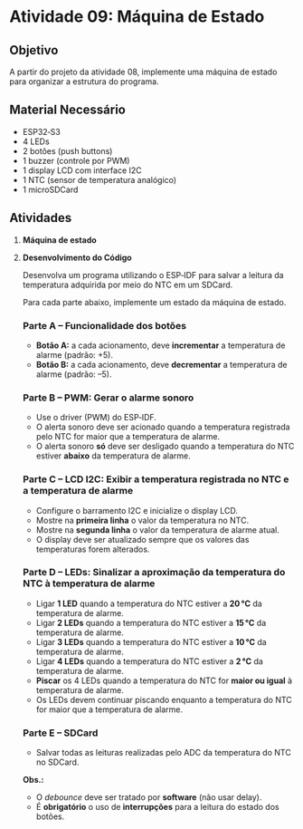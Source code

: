 # Atividade 09: Máquina de Estado

## Objetivo
A partir do projeto da atividade 08, implemente uma máquina de estado para organizar a estrutura do programa.

## Material Necessário
- ESP32‑S3  
- 4 LEDs  
- 2 botões (push buttons)  
- 1 buzzer (controle por PWM)  
- 1 display LCD com interface I2C  
- 1 NTC (sensor de temperatura analógico)  
- 1 microSDCard  


## Atividades

1. **Máquina de estado**  
2. **Desenvolvimento do Código**

   Desenvolva um programa utilizando o ESP‑IDF para salvar a leitura da temperatura adquirida por meio do NTC em um SDCard.

   Para cada parte abaixo, implemente um estado da máquina de estado.

   ### Parte A – Funcionalidade dos botões
   - **Botão A:** a cada acionamento, deve **incrementar** a temperatura de alarme (padrão: +5).  
   - **Botão B:** a cada acionamento, deve **decrementar** a temperatura de alarme (padrão: –5).  

   ### Parte B – PWM: Gerar o alarme sonoro
   - Use o driver (PWM) do ESP‑IDF.  
   - O alerta sonoro deve ser acionado quando a temperatura registrada pelo NTC for maior que a temperatura de alarme.  
   - O alerta sonoro **só** deve ser desligado quando a temperatura do NTC estiver **abaixo** da temperatura de alarme.  

   ### Parte C – LCD I2C: Exibir a temperatura registrada no NTC e a temperatura de alarme
   - Configure o barramento I2C e inicialize o display LCD.  
   - Mostre na **primeira linha** o valor da temperatura no NTC.  
   - Mostre na **segunda linha** o valor da temperatura de alarme atual.  
   - O display deve ser atualizado sempre que os valores das temperaturas forem alterados.  

   ### Parte D – LEDs: Sinalizar a aproximação da temperatura do NTC à temperatura de alarme
   - Ligar **1 LED** quando a temperatura do NTC estiver a **20 °C** da temperatura de alarme.  
   - Ligar **2 LEDs** quando a temperatura do NTC estiver a **15 °C** da temperatura de alarme.  
   - Ligar **3 LEDs** quando a temperatura do NTC estiver a **10 °C** da temperatura de alarme.  
   - Ligar **4 LEDs** quando a temperatura do NTC estiver a **2 °C** da temperatura de alarme.  
   - **Piscar** os 4 LEDs quando a temperatura do NTC for **maior ou igual** à temperatura de alarme.  
   - Os LEDs devem continuar piscando enquanto a temperatura do NTC for maior que a temperatura de alarme.  

   ### Parte E – SDCard
   - Salvar todas as leituras realizadas pelo ADC da temperatura do NTC no SDCard.  

   **Obs.:**
   - O *debounce* deve ser tratado por **software** (não usar delay).  
   - É **obrigatório** o uso de **interrupções** para a leitura do estado dos botões.
